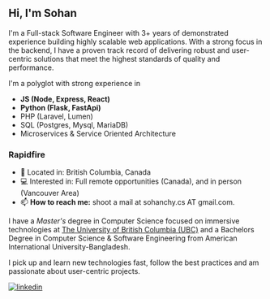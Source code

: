 ## Hi, I'm Sohan
I'm a Full-stack Software Engineer with 3+ years of demonstrated experience building highly scalable web applications. With a strong focus in the backend, I have a proven track record of delivering robust and user-centric solutions that meet the highest standards of quality and performance.


I'm a polyglot with strong experience in 
 - **JS (Node, Express, React)**
 - **Python (Flask, FastApi)**
 - PHP (Laravel, Lumen)
 - SQL (Postgres, Mysql, MariaDB)
 - Microservices & Service Oriented Architecture

### Rapidfire
- 📍 Located in: British Columbia, Canada
- 💻 Interested in: Full remote opportunities (Canada), and in person (Vancouver Area)
- 📫 **How to reach me:** shoot a mail at sohanchy.cs AT gmail.com.
 
I have a *Master's* degree in Computer Science focused on immersive technologies at [The University of British Columbia (UBC)](https://ubc.ca) and a Bachelors Degree in Computer Science & Software Engineering from American International University-Bangladesh. 

I pick up and learn new technologies fast, follow the best practices and am passionate about user-centric projects.

[ ![linkedin](https://img.shields.io/badge/linkedin-%231E77B5.svg?style=for-the-badge&logo=linkedin&logoColor=white) ](https://www.linkedin.com/in/sohanchy/) 

<!-- ### Github Stats
|![](https://github-readme-stats-git-masterrstaa-rickstaa.vercel.app/api?username=SohanChy&show_icons=true&count_private=true&hide_border=true&utm_source=123b25) -->
